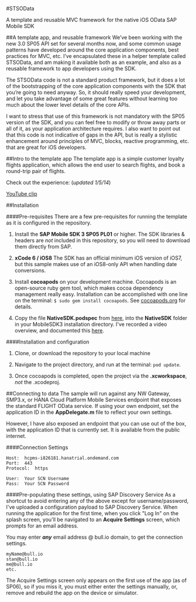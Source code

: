 #STSOData

A template and reusable MVC framework for the native iOS OData SAP Mobile SDK 

##A template app, and reusable framework
We’ve been working with the new 3.0 SP05 API set for several months now, and some common usage patterns have developed around the core application components, best practices for MVC, etc. I’ve encapsulated these in a helper template called STSOData, and am making it available both as an example, and also as a reusable framework to app developers using the SDK. 

The STSOData code is not a standard product framework, but it does a lot of the bootstrapping of the core application components with the SDK that you’re going to need anyway. So, it should really speed your development, and let you take advantage of some great features without learning too much about the lower level details of the core APIs.

I want to stress that use of this framework is not mandatory with the SP05 version of the SDK, and you can feel free to modify or throw away parts or all of it, as your application architecture requires. I also want to point out that this code is not indicative of gaps in the API, but is really a stylistic enhancement around principles of MVC, blocks, reactive programming, etc. that are great for iOS developers.

##Intro to the template app
The template app is a simple customer loyalty flights application, which allows the end user to search flights, and book a round-trip pair of flights.

Check out the experience: (*updated 1/5/14*)

[YouTube clip](https://www.youtube.com/watch?v=OrHK5IuAHHA)

##Installation

####Pre-requisites
There are a few pre-requisites for running the template as it is configured in the repository.

1.  Install the **SAP Mobile SDK 3 SP05 PL01** or higher.  The SDK libraries & headers are *not* included in this repository, so you will need to download them directly from SAP.

2.  **xCode 6 / iOS8**  The SDK has an official minimum iOS version of iOS7, but this sample makes use of an iOS8-only API when handling date conversions.  

3.  Install **cocoapods** on your development machine.  Cocoapods is an open-source ruby gem tool, which makes cocoa dependency management really easy.  Installation can be accomplished with one line on the terminal:  `$ sudo gem install cocoapods`.  See [cocoapods.org](http://cocoapods.org) for details.

4.  Copy the file **NativeSDK.podspec** from [here](https://github.com/sstadelman/NativeSDK-podspec), into the **NativeSDK** folder in your MobileSDK3 installation directory.  I've recorded a video overview, and documented this [here](http://sstadelman.bull.io/blog/CocoaPods-with-Mobile-SDK-Installer/). 

####Installation and configuration

1.  Clone, or download the repository to your local machine

2.  Navigate to the project directory, and run at the terminal:  `pod update`.  

3.  Once cocoapods is completed, open the project via the **.xcworkspace**, *not* the .xcodeproj.

##Connecting to data
The sample will run against any NW Gateway, SMP3.x, or HANA Cloud Platform Mobile Services endpoint that exposes the standard FLIGHT OData service.  If using your own endpoint, set the application ID in the **AppDelegate.m** file to reflect your own settings.

However, I have also exposed an endpoint that you can use out of the box, with the application ID that is currently set.  It is available from the public internet.

####Connection Settings

    Host:  hcpms-i826181.hanatrial.ondemand.com
    Port:  443
    Protocol:  https

    User:  Your SCN Username
    Pass:  Your SCN Password

####Pre-populating these settings, using SAP Discovery Service
As a shortcut to avoid entering any of the above except for username/password, I've uploaded a configuration payload to SAP Discovery Service.  When running the application for the first time, when you click "Log In" on the splash screen, you'll be navigated to an **Acquire Settings** screen, which prompts for an email address.

You may enter ***any*** email address @ bull.io domain, to get the connection settings.  

    myName@bull.io
    stan@bull.io
    me@bull.io
    etc.

The Acquire Settings screen only appears on the first use of the app (as of SP06), so if you miss it, you must either enter the settings manually, or, remove and rebuild the app on the device or simulator.
